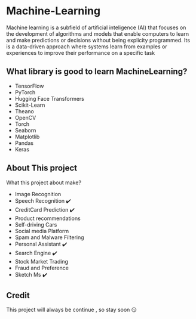 # Machine-Learning
Machine learning is a subfield of artificial inteligence (AI) that focuses on the development of algorithms and models that enable computers to learn and make predictions or decisions without being explicity programmed. Its is a data-driven approach where systems learn from examples or experiences to improve their performance on a specific task

## What library is good to learn MachineLearning?
- TensorFlow
- PyTorch
- Hugging Face Transformers
- Scikit-Learn
- Theano
- OpenCV
- Torch
- Seaborn
- Matplotlib
- Pandas
- Keras

## About This project
What this project about make?
- Image Recognition
- Speech Recognition ✔️
- CreditCard Prediction ✔️
- Product recommendations
- Self-driving Cars
- Social media Platform
- Spam and Malware Filtering
- Personal Assistant ✔️
- Search Engine ✔️
- Stock Market Trading
- Fraud and Preference
- Sketch Ms ✔️
## Credit
This project will always be continue , so stay soon 😏

